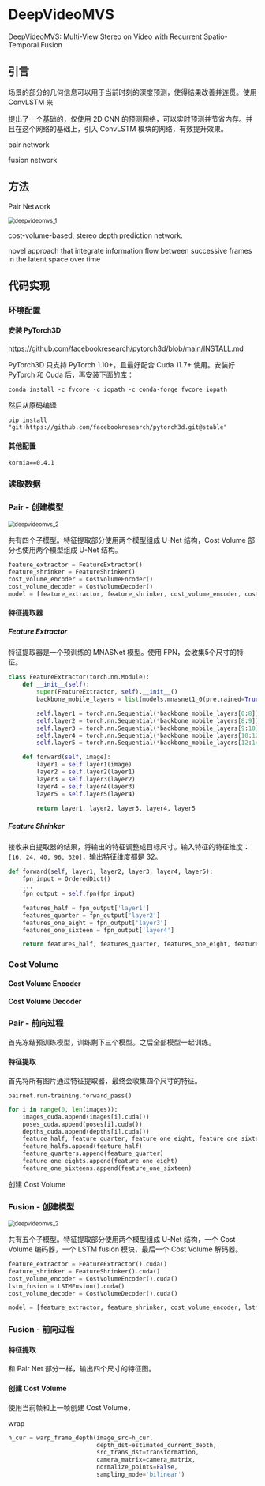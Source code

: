 # DeepVideoMVS

DeepVideoMVS: Multi-View Stereo on Video with Recurrent Spatio-Temporal Fusion



## 引言



场景的部分的几何信息可以用于当前时刻的深度预测，使得结果改善并连贯。使用 ConvLSTM 来



提出了一个基础的，仅使用 2D CNN 的预测网络，可以实时预测并节省内存。并且在这个网络的基础上，引入 ConvLSTM 模块的网络，有效提升效果。



pair network



fusion network



## 方法



Pair Network

<img src="assets/deepvideomvs_1.png" alt="deepvideomvs_1" style="zoom:80%;" />

cost-volume-based, stereo depth prediction network.



novel approach that integrate information flow between successive frames in the latent space over time





## 代码实现

### 环境配置

#### 安装 PyTorch3D

https://github.com/facebookresearch/pytorch3d/blob/main/INSTALL.md

PyTorch3D 只支持 PyTorch 1.10+，且最好配合 Cuda 11.7+ 使用。安装好 PyTorch 和 Cuda 后，再安装下面的库：

```
conda install -c fvcore -c iopath -c conda-forge fvcore iopath
```

然后从原码编译

```
pip install "git+https://github.com/facebookresearch/pytorch3d.git@stable"
```



#### 其他配置

```
kornia==0.4.1
```





### 读取数据



### Pair - 创建模型

<img src="assets\deepvideomvs_1.png" alt="deepvideomvs_2" style="zoom:80%;" />

共有四个子模型。特征提取部分使用两个模型组成 U-Net 结构，Cost Volume 部分也使用两个模型组成 U-Net 结构。

```py
feature_extractor = FeatureExtractor()
feature_shrinker = FeatureShrinker()
cost_volume_encoder = CostVolumeEncoder()
cost_volume_decoder = CostVolumeDecoder()
model = [feature_extractor, feature_shrinker, cost_volume_encoder, cost_volume_decoder]
```



#### 特征提取器


##### Feature Extractor

特征提取器是一个预训练的 MNASNet 模型。使用 FPN，会收集5个尺寸的特征。

```py
class FeatureExtractor(torch.nn.Module):
    def __init__(self):
        super(FeatureExtractor, self).__init__()
        backbone_mobile_layers = list(models.mnasnet1_0(pretrained=True).layers.children())

        self.layer1 = torch.nn.Sequential(*backbone_mobile_layers[0:8])
        self.layer2 = torch.nn.Sequential(*backbone_mobile_layers[8:9])
        self.layer3 = torch.nn.Sequential(*backbone_mobile_layers[9:10])
        self.layer4 = torch.nn.Sequential(*backbone_mobile_layers[10:12])
        self.layer5 = torch.nn.Sequential(*backbone_mobile_layers[12:14])

    def forward(self, image):
        layer1 = self.layer1(image)
        layer2 = self.layer2(layer1)
        layer3 = self.layer3(layer2)
        layer4 = self.layer4(layer3)
        layer5 = self.layer5(layer4)

        return layer1, layer2, layer3, layer4, layer5
```



##### Feature Shrinker

接收来自提取器的结果，将输出的特征调整成目标尺寸。输入特征的特征维度：`[16, 24, 40, 96, 320]`，输出特征维度都是 32。

```py
def forward(self, layer1, layer2, layer3, layer4, layer5):
    fpn_input = OrderedDict()
    ...
    fpn_output = self.fpn(fpn_input)

    features_half = fpn_output['layer1']
    features_quarter = fpn_output['layer2']
    features_one_eight = fpn_output['layer3']
    features_one_sixteen = fpn_output['layer4']

    return features_half, features_quarter, features_one_eight, features_one_sixteen
```



### Cost Volume



#### Cost Volume Encoder



#### Cost Volume Decoder



### Pair - 前向过程

首先冻结预训练模型，训练剩下三个模型。之后全部模型一起训练。

#### 特征提取

首先将所有图片通过特征提取器，最终会收集四个尺寸的特征。

`pairnet.run-training.forward_pass()`

```py
for i in range(0, len(images)):
    images_cuda.append(images[i].cuda())
    poses_cuda.append(poses[i].cuda())
    depths_cuda.append(depths[i].cuda())
    feature_half, feature_quarter, feature_one_eight, feature_one_sixteen = feature_shrinker(*feature_extractor(images_cuda[i]))
    feature_halfs.append(feature_half)
    feature_quarters.append(feature_quarter)
    feature_one_eights.append(feature_one_eight)
    feature_one_sixteens.append(feature_one_sixteen)
```



创建 Cost Volume





### Fusion - 创建模型

<img src="assets/deepvideomvs_2.png" alt="deepvideomvs_2" style="zoom:80%;" />

共有五个子模型。特征提取部分使用两个模型组成 U-Net 结构，一个 Cost Volume 编码器，一个 LSTM fusion 模块，最后一个 Cost Volume 解码器。

```py
feature_extractor = FeatureExtractor().cuda()
feature_shrinker = FeatureShrinker().cuda()
cost_volume_encoder = CostVolumeEncoder().cuda()
lstm_fusion = LSTMFusion().cuda()
cost_volume_decoder = CostVolumeDecoder().cuda()

model = [feature_extractor, feature_shrinker, cost_volume_encoder, lstm_fusion, cost_volume_decoder]
```



### Fusion - 前向过程

#### 特征提取

和 Pair Net 部分一样，输出四个尺寸的特征图。



#### 创建 Cost Volume

使用当前帧和上一帧创建 Cost Volume，



wrap

```py
h_cur = warp_frame_depth(image_src=h_cur,
                         depth_dst=estimated_current_depth,
                         src_trans_dst=transformation,
                         camera_matrix=camera_matrix,
                         normalize_points=False,
                         sampling_mode='bilinear')
```



